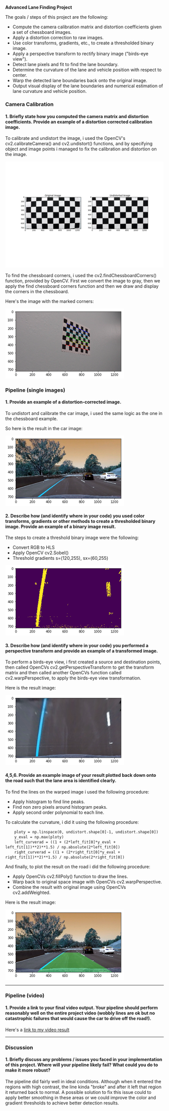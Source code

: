 
**Advanced Lane Finding Project**

The goals / steps of this project are the following:

* Compute the camera calibration matrix and distortion coefficients given a set of chessboard images.
* Apply a distortion correction to raw images.
* Use color transforms, gradients, etc., to create a thresholded binary image.
* Apply a perspective transform to rectify binary image ("birds-eye view").
* Detect lane pixels and fit to find the lane boundary.
* Determine the curvature of the lane and vehicle position with respect to center.
* Warp the detected lane boundaries back onto the original image.
* Output visual display of the lane boundaries and numerical estimation of lane curvature and vehicle position.

### Camera Calibration

#### 1. Briefly state how you computed the camera matrix and distortion coefficients. Provide an example of a distortion corrected calibration image.

To calibrate and undistort the image, i used the OpenCV's cv2.calibrateCamera() and cv2.undistort() functions, and by specifying object and image points i managed to fix the calibration and distortion on the image.

![title](./images_results/undistorted.jpg)

To find the chessboard corners, i used the cv2.findChessboardCorners() function, provided by OpenCV. First we convert the image to gray, then we apply the find chessboard corners function and then we draw and display the corners in the chessboard.

Here's the image with the marked corners:

![title](./images_results/chess.png)

### Pipeline (single images)

#### 1. Provide an example of a distortion-corrected image.

To undistort and calibrate the car image, i used the same logic as the one in the chessboard example. 

So here is the result in the car image:

![title](./images_results/distort.png)

#### 2. Describe how (and identify where in your code) you used color transforms, gradients or other methods to create a thresholded binary image.  Provide an example of a binary image result.

The steps to create a threshold binary image were the following:
* Convert RGB to HLS
* Apply OpenCV cv2.Sobel()
* Threshold gradients s=(120,255), sx=(60,255)

![title](./images_results/threshold.png)

#### 3. Describe how (and identify where in your code) you performed a perspective transform and provide an example of a transformed image.

To perform a birds-eye view, i first created a source and destination points, then called OpenCVs cv2.getPerspectiveTransform to get the transform matrix and then called another OpenCVs function called cv2.warpPerspective, to apply the birds-eye view transformation.

Here is the result image:

![title](./images_results/birds-eye.png)

#### 4,5,6. Provide an example image of your result plotted back down onto the road such that the lane area is identified clearly.

To find the lines on the warped image i used the following procedure:
* Apply histogram to find line peaks.
* Find non zero pixels around histogram peaks.
* Apply second order polynomial to each line.
    
To calculate the curvature, i did it using the following procedure:
```
    ploty = np.linspace(0, undistort.shape[0]-1, undistort.shape[0])
    y_eval = np.max(ploty)
    left_curverad = ((1 + (2*left_fit[0]*y_eval + left_fit[1])**2)**1.5) / np.absolute(2*left_fit[0])
    right_curverad = ((1 + (2*right_fit[0]*y_eval + right_fit[1])**2)**1.5) / np.absolute(2*right_fit[0])
```
    
And finally, to plot the result on the road i did the following procedure:
* Apply OpenCVs cv2.fillPoly() function to draw the lines.
* Warp back to original space image with OpenCVs cv2.warpPerspective.
* Combine the result with original image using OpenCVs cv2.addWeighted.
    
Here is the result image:

![title](./images_results/pipeline.png)

---

### Pipeline (video)

#### 1. Provide a link to your final video output.  Your pipeline should perform reasonably well on the entire project video (wobbly lines are ok but no catastrophic failures that would cause the car to drive off the road!).

Here's a [link to my video result](./test_3.mp4)

---

### Discussion

#### 1. Briefly discuss any problems / issues you faced in your implementation of this project.  Where will your pipeline likely fail?  What could you do to make it more robust?

The pipeline did fairly well in ideal conditions. Although when it entered the regions with high contrast, the line kinda "broke" and after it left that region it returned back to normal. A possible solution to fix this issue could to apply better smoothing in these areas or we could improve the color and gradient thresholds to achieve better detection results.
